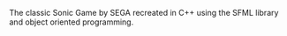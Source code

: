 The classic Sonic Game by SEGA recreated in C++ using the SFML library and object oriented programming.